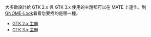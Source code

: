 <!--
.. link:
.. description:
.. tags: Themes
.. date: 2014-02-24 17:32:07
.. title: 佈景主題
.. slug: themes
-->

大多數設計給 GTK 2.x 與 GTK 3.x 使用的主題都可以在 MATE 上運作。到
[GNOME-Look](http://gnome-look.org)看看您要找的是哪一種。

  * [GTK 2.x 主題](http://gnome-look.org/index.php?xcontentmode=100)
  * [GTK 3.x 主題](http://gnome-look.org/index.php?xcontentmode=167)


